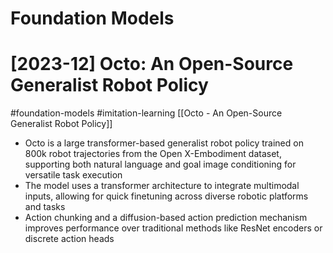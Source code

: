 # Foundation Models

# [2023-12] Octo: An Open-Source Generalist Robot Policy

#foundation-models
#imitation-learning
[[Octo - An Open-Source Generalist Robot Policy]]
- Octo is a large transformer-based generalist robot policy trained on 800k robot trajectories from the Open X-Embodiment dataset, supporting both natural language and goal image conditioning for versatile task execution
- The model uses a transformer architecture to integrate multimodal inputs, allowing for quick finetuning across diverse robotic platforms and tasks
- Action chunking and a diffusion-based action prediction mechanism improves performance over traditional methods like ResNet encoders or discrete action heads
